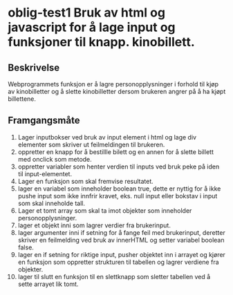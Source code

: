 # oblig-test1 Bruk av html og javascript for å lage input og funksjoner til knapp. kinobillett. 


## Beskrivelse
Webprogrammets funksjon er å lagre personopplysninger i forhold til kjøp av kinobilletter og å slette kinobilletter dersom brukeren angrer på å ha kjøpt billettene. 

## Framgangsmåte
1. Lager inputbokser ved bruk av input element i html og lage div elementer som skriver ut feilmeldingen til brukeren.
2. oppretter en knapp for å bestillle bilett og en annen for å slette billett med onclick som metode.
3. oppretter variabler som henter verdien til inputs ved bruk peke på iden til input-elementet.
4. Lager en funksjon som skal fremvise resultatet.
5. lager en variabel som inneholder boolean true, dette er nyttig for å ikke pushe input som ikke innfrir kravet, eks. null input eller bokstav i input som skal inneholde tall. 
6. Lager et tomt array som skal ta imot objekter som inneholder personopplysninger.
7. lager et objekt inni som lagrer verdier fra brukerinput.
8. lager argumenter inni if setning for å fange feil med brukerinput, deretter skriver en feilmelding ved bruk av innerHTML og setter variabel boolean false.
9. lager en if setning for riktige input, pusher objektet inn i arrayet og kjører en funksjon som oppretter strukturen til tabellen og lagrer verdiene fra objekter.
10. lager til slutt en funksjon til en slettknapp som sletter tabellen ved å sette arrayet lik tomt.


